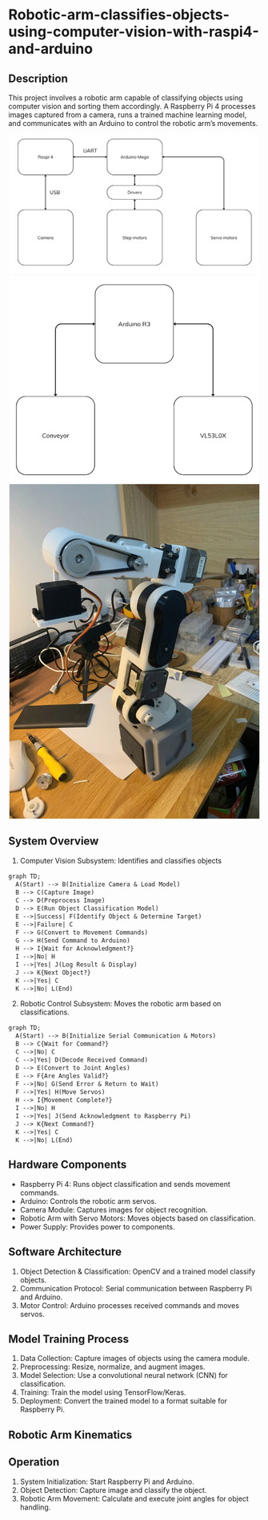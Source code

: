 # Robotic-arm-classifies-objects-using-computer-vision-with-raspi4-and-arduino

## Description

This project involves a robotic arm capable of classifying objects using computer vision and sorting them accordingly. A Raspberry Pi 4 processes images captured from a camera, runs a trained machine learning model, and communicates with an Arduino to control the robotic arm’s movements.

<div align="center">
  <img src="https://github.com/Ngoc411/Robotic-arm-classifies-objects-using-computer-vision-with-raspi4-and-arduino/blob/cb1debd6fb9ecf168e645abf7edaa6c06ce01490/Screenshot%202025-02-10%20085345.png" width="500">
  <img src="https://github.com/Ngoc411/Robotic-arm-classifies-objects-using-computer-vision-with-raspi4-and-arduino/blob/cb1debd6fb9ecf168e645abf7edaa6c06ce01490/Screenshot%202025-02-10%20085354.png" width="500">
  <img src="https://github.com/Ngoc411/Robotic-arm-classifies-objects-using-computer-vision-with-raspi4-and-arduino/blob/54c9f63219aa35e4910f3e36349a6c0ea116569f/z6263065847922_1003b7cafe9a5f4616814465f5f8eb61.jpg" width="500">
</div>





## System Overview

1. Computer Vision Subsystem: Identifies and classifies objects

```mermaid
graph TD;
  A(Start) --> B(Initialize Camera & Load Model)
  B --> C(Capture Image)
  C --> D(Preprocess Image)
  D --> E(Run Object Classification Model)
  E -->|Success| F(Identify Object & Determine Target)
  E -->|Failure| C
  F --> G(Convert to Movement Commands)
  G --> H(Send Command to Arduino)
  H --> I{Wait for Acknowledgment?}
  I -->|No| H
  I -->|Yes| J(Log Result & Display)
  J --> K{Next Object?}
  K -->|Yes| C
  K -->|No| L(End)
```
  
2. Robotic Control Subsystem: Moves the robotic arm based on classifications.

``` mermaid
graph TD;
  A(Start) --> B(Initialize Serial Communication & Motors)
  B --> C{Wait for Command?}
  C -->|No| C
  C -->|Yes| D(Decode Received Command)
  D --> E(Convert to Joint Angles)
  E --> F{Are Angles Valid?}
  F -->|No| G(Send Error & Return to Wait)
  F -->|Yes| H(Move Servos)
  H --> I{Movement Complete?}
  I -->|No| H
  I -->|Yes| J(Send Acknowledgment to Raspberry Pi)
  J --> K{Next Command?}
  K -->|Yes| C
  K -->|No| L(End)
```

## Hardware Components

- Raspberry Pi 4: Runs object classification and sends movement commands.
- Arduino: Controls the robotic arm servos.
- Camera Module: Captures images for object recognition.
- Robotic Arm with Servo Motors: Moves objects based on classification.
- Power Supply: Provides power to components.

## Software Architecture

1. Object Detection & Classification: OpenCV and a trained model classify objects.
2. Communication Protocol: Serial communication between Raspberry Pi and Arduino.
3. Motor Control: Arduino processes received commands and moves servos.

## Model Training Process

1. Data Collection: Capture images of objects using the camera module.
2. Preprocessing: Resize, normalize, and augment images.
3. Model Selection: Use a convolutional neural network (CNN) for classification.
4. Training: Train the model using TensorFlow/Keras.
5. Deployment: Convert the trained model to a format suitable for Raspberry Pi.

## Robotic Arm Kinematics

## Operation

1. System Initialization: Start Raspberry Pi and Arduino.
2. Object Detection: Capture image and classify the object.
3. Robotic Arm Movement: Calculate and execute joint angles for object handling.
